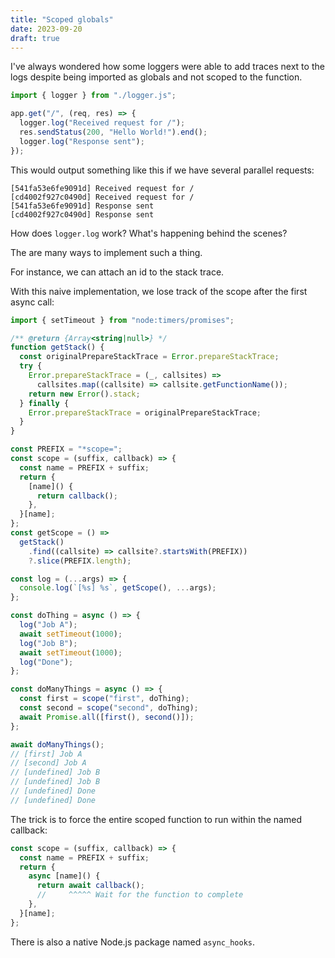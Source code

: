 ```yaml
---
title: "Scoped globals"
date: 2023-09-20
draft: true
---
```


I've always wondered how some loggers were able to add traces next to the logs despite being imported as globals and not scoped to the function.

```ts
import { logger } from "./logger.js";

app.get("/", (req, res) => {
  logger.log("Received request for /");
  res.sendStatus(200, "Hello World!").end();
  logger.log("Response sent");
});
```

This would output something like this if we have several parallel requests:

```
[541fa53e6fe9091d] Received request for /
[cd4002f927c0490d] Received request for /
[541fa53e6fe9091d] Response sent
[cd4002f927c0490d] Response sent
```

How does `logger.log` work? What's happening behind the scenes?

The are many ways to implement such a thing.

For instance, we can attach an id to the stack trace.

With this naive implementation, we lose track of the scope after the first async call:

```js
import { setTimeout } from "node:timers/promises";

/** @return {Array<string|null>} */
function getStack() {
  const originalPrepareStackTrace = Error.prepareStackTrace;
  try {
    Error.prepareStackTrace = (_, callsites) =>
      callsites.map((callsite) => callsite.getFunctionName());
    return new Error().stack;
  } finally {
    Error.prepareStackTrace = originalPrepareStackTrace;
  }
}

const PREFIX = "*scope=";
const scope = (suffix, callback) => {
  const name = PREFIX + suffix;
  return {
    [name]() {
      return callback();
    },
  }[name];
};
const getScope = () =>
  getStack()
    .find((callsite) => callsite?.startsWith(PREFIX))
    ?.slice(PREFIX.length);

const log = (...args) => {
  console.log(`[%s] %s`, getScope(), ...args);
};

const doThing = async () => {
  log("Job A");
  await setTimeout(1000);
  log("Job B");
  await setTimeout(1000);
  log("Done");
};

const doManyThings = async () => {
  const first = scope("first", doThing);
  const second = scope("second", doThing);
  await Promise.all([first(), second()]);
};

await doManyThings();
// [first] Job A
// [second] Job A
// [undefined] Job B
// [undefined] Job B
// [undefined] Done
// [undefined] Done
```

The trick is to force the entire scoped function to run within the named callback:

```js
const scope = (suffix, callback) => {
  const name = PREFIX + suffix;
  return {
    async [name]() {
      return await callback();
      //     ^^^^^ Wait for the function to complete
    },
  }[name];
};
```

There is also a native Node.js package named `async_hooks`.
